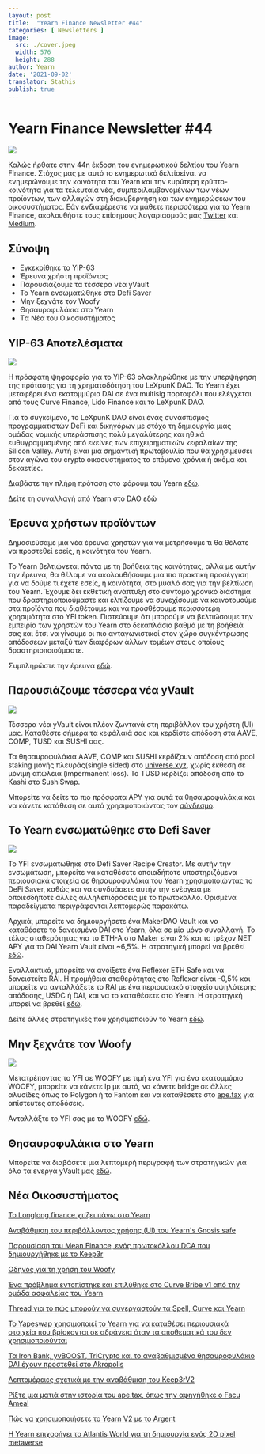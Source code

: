 ```yaml
---
layout: post
title:  "Yearn Finance Newsletter #44"
categories: [ Newsletters ]
image:
  src: ./cover.jpeg
  width: 576
  height: 288
author: Yearn
date: '2021-09-02'
translator: Stathis
publish: true
---
```


# Yearn Finance Newsletter #44

![](/_newsletters/Yearn-Finance-Newsletter-44/image1.png)

Καλώς ήρθατε στην 44η έκδοση του ενημερωτικού δελτίου του Yearn Finance. Στόχος μας με αυτό το ενημερωτικό δελτίοείναι να ενημερώνουμε την κοινότητα του Yearn και την ευρύτερη κρύπτο-κοινότητα για τα τελευταία νέα, συμπεριλαμβανομένων των νέων προϊόντων, των αλλαγών στη διακυβέρνηση και των ενημερώσεων του οικοσυστήματος. Εάν ενδιαφέρεστε να μάθετε περισσότερα για το Yearn Finance, ακολουθήστε τους επίσημους λογαριασμούς μας [Twitter](https://twitter.com/iearnfinance) και [Medium](https://medium.com/iearn).


## **Σύνοψη**

- Εγκεκρίθηκε το YIP-63
- Έρευνα χρήστη προϊόντος
- Παρουσιάζουμε τα τέσσερα νέα yVault
- Το Yearn ενσωματώθηκε στο Defi Saver
- Μην ξεχνάτε τον Woofy
- Θησαυροφυλάκια στο Yearn
- Tα Νέα του Οικοσυστήματος

## **YIP-63 Αποτελέσματα**

![](/_newsletters/Yearn-Finance-Newsletter-44/image2.png)

Η πρόσφατη ψηφοφορία για το YIP-63 ολοκληρώθηκε με την υπερψήφηση της πρότασης για τη χρηματοδότηση του LeXpunK DAO. Το Yearn έχει μεταφέρει ένα εκατομμύριο DAI σε ένα multisig πορτοφόλι που ελέγχεται από τους Curve Finance, Lido Finance και το LeXpunK DAO.

Για το συγκείμενο, το LeXpunK DAO είναι ένας συνασπισμός προγραμματιστών DeFi και δικηγόρων με στόχο τη δημιουργία μιας ομάδας νομικής υπεράσπισης πολύ μεγαλύτερης και ηθικά ευθυγραμμισμένης από εκείνες των επιχειρηματικών κεφαλαίων της Silicon Valley. Αυτή είναι μια σημαντική πρωτοβουλία που θα χρησιμεύσει στον αγώνα του crypto οικοσυστήματος τα επόμενα χρόνια ή ακόμα και δεκαετίες.

Διαβάστε την πλήρη πρόταση στο φόρουμ του Yearn [εδώ](https://gov.yearn.finance/t/yip-63-fund-builder-first-legal-activism-dao/11280).

Δείτε τη συναλλαγή από Yearn στο DAO [εδώ](https://etherscan.io/tx/0x0ec0fc55d6dc51b426a254bf2d6de138b1b9a1c3031f4ab3a7b39439fa004392)

## **Έρευνα χρήστων προϊόντων**

Δημοσιεύσαμε μια νέα έρευνα χρηστών για να μετρήσουμε τι θα θέλατε να προστεθεί εσείς, η κοινότητα του Yearn.

Το Yearn βελτιώνεται πάντα με τη βοήθεια της κοινότητας, αλλά με αυτήν την έρευνα, θα θέλαμε να ακολουθήσουμε μια πιο πρακτική προσέγγιση για να δούμε τι έχετε εσείς, η κοινότητα, στο μυαλό σας για την βελτίωση του Yearn. Έχουμε δει εκθετική ανάπτυξη στο σύντομο χρονικό διάστημα που δραστηριοποιούμαστε και ελπίζουμε να συνεχίσουμε να καινοτομούμε στα προϊόντα που διαθέτουμε και να προσθέσουμε περισσότερη χρησιμότητα στο YFI token. Πιστεύουμε ότι μπορούμε να βελτιώσουμε την εμπειρία των χρηστών του Yearn στο δεκαπλάσιο βαθμό με τη βοήθειά σας και έτσι να γίνουμε οι πιο ανταγωνιστικοί στον χώρο συγκέντρωσης απόδοσεων μεταξύ των διαφόρων άλλων τομέων στους οποίους δραστηριοποιούμαστε.

Συμπληρώστε την έρευνα [εδώ](https://yearnfinance.typeform.com/to/ojp3J8gn).

## **Παρουσιάζουμε τέσσερα νέα yVault**

![](/_newsletters/Yearn-Finance-Newsletter-44/image3.png)

Τέσσερα νέα yVault είναι πλέον ζωντανά στη περιβάλλον του χρήστη (UI) μας. Καταθέστε σήμερα τα κεφάλαιά σας και κερδίστε απόδοση στα AAVE, COMP, TUSD και SUSHI σας.

Τα θησαυροφυλάκια AAVE, COMP και SUSHI κερδίζουν απόδοση από pool staking μονής πλευράς(single sided) στο [universe.xyz](https://universe.xyz/polymorphs), χωρίς έκθεση σε μόνιμη απώλεια (impermanent loss). Το TUSD κερδίζει απόδοση από το Kashi στο SushiSwap.

Μπορείτε να δείτε τα πιο πρόσφατα APY για αυτά τα θησαυροφυλάκια και να κάνετε κατάθεση σε αυτά χρησιμοποιώντας τον [σύνδεσμο](https://yearn.finance/vaults).

## **Το Yearn ενσωματώθηκε στο Defi Saver**

![](/_newsletters/Yearn-Finance-Newsletter-44/image4.png)

Το YFI ενσωματωθηκε στο Defi Saver Recipe Creator. Με αυτήν την ενσωμάτωση, μπορείτε να καταθέσετε οποιαδήποτε υποστηριζόμενα περιουσιακά στοιχεία σε θησαυροφυλάκια του Yearn χρησιμοποιώντας το DeFi Saver, καθώς και να συνδυάσετε αυτήν την ενέργεια με οποιεσδήποτε άλλες αλληλεπιδράσεις με το πρωτοκόλλο. Ορισμένα παραδείγματα περιγράφονται λεπτομερώς παρακάτω.

Αρχικά, μπορείτε να δημιουργήσετε ένα MakerDAO Vault και να καταθέσετε το δανεισμένο DAI στο Yearn, όλα σε μία μόνο συναλλαγή. Το τέλος σταθερότητας για το ETH-A στο Maker είναι 2% και το τρέχον NET APY για το DAI Yearn Vault είναι ~6,5%. Η στρατηγική μπορεί να βρεθεί [εδώ](https://app.defisaver.com/recipes/create?recipe=V3JhcEV0aEFjdGlvbiwyMDtSZWZsZXhlck9wZW5TYWZlQWN0aW9uLEVUSC1BO1JlZmxleGVyU3VwcGx5QWN0aW9uLCQyLHJlY2lwZSxBbGwgYXZhaWxhYmxlO1JlZmxleGVyR2VuZXJhdGVBY3Rpb24sJDIsNjY2NixyZWNpcGU7U2VsbEFjdGlvbiwweDAzYWI0NTg2MzQ5MTBhYWQyMGVmNWYxYzhlZTk2ZjFkNmFjNTQ5MTkscmVjaXBlLDY2NjYsMHhBMGI4Njk5MWM2MjE4YjM2YzFkMTlENGEyZTlFYjBjRTM2MDZlQjQ4LHJlY2lwZSwxO1llYXJuU3VwcGx5QWN0aW9uLDB4QTBiODY5OTFjNjIxOGIzNmMxZDE5RDRhMmU5RWIwY0UzNjA2ZUI0OCxyZWNpcGUsQWxsIGF2YWlsYWJsZSx3YWxsZXQ%3D).

Εναλλακτικά, μπορείτε να ανοίξετε ένα Reflexer ETH Safe και να δανειστείτε RAI. Η προμήθεια σταθερότητας στο Reflexer είναι -0,5% και μπορείτε να ανταλλάξετε το RAI με ένα περιουσιακό στοιχείο υψηλότερης απόδοσης, USDC ή DAI, και να το καταθέσετε στο Yearn. Η στρατηγική μπορεί να βρεθεί [εδώ](https://app.defisaver.com/recipes/create?recipe=V3JhcEV0aEFjdGlvbiwyMDtSZWZsZXhlck9wZW5TYWZlQWN0aW9uLEVUSC1BO1JlZmxleGVyU3VwcGx5QWN0aW9uLCQyLHJlY2lwZSxBbGwgYXZhaWxhYmxlO1JlZmxleGVyR2VuZXJhdGVBY3Rpb24sJDIsNjY2NixyZWNpcGU7U2VsbEFjdGlvbiwweDAzYWI0NTg2MzQ5MTBhYWQyMGVmNWYxYzhlZTk2ZjFkNmFjNTQ5MTkscmVjaXBlLDY2NjYsMHhBMGI4Njk5MWM2MjE4YjM2YzFkMTlENGEyZTlFYjBjRTM2MDZlQjQ4LHJlY2lwZSwxO1llYXJuU3VwcGx5QWN0aW9uLDB4QTBiODY5OTFjNjIxOGIzNmMxZDE5RDRhMmU5RWIwY0UzNjA2ZUI0OCxyZWNpcGUsQWxsIGF2YWlsYWJsZSx3YWxsZXQ%3D).

Δείτε άλλες στρατηγικές που χρησιμοποιούν το Yearn [εδώ](https://app.defisaver.com/).

## **Μην ξεχνάτε τον Woofy**

![](/_newsletters/Yearn-Finance-Newsletter-44/image5.png)

Μετατρέποντας το YFI σε WOOFY με τιμή ένα YFI για ένα εκατομμύριο WOOFY, μπορείτε να κάνετε lp με αυτό, να κάνετε bridge σε άλλες αλυσίδες όπως το Polygon ή το Fantom και να καταθέσετε στο [ape.tax](https://ape.tax/) για απίστευτες αποδόσεις.

Ανταλλάξτε το YFI σας με το WOOFY [εδώ](https://woofy.finance/).

## **Θησαυροφυλάκια στο Yearn**

Μπορείτε να διαβάσετε μια λεπτομερή περιγραφή των στρατηγικών για όλα τα ενεργά yVault μας [εδώ](https://medium.com/yearn-state-of-the-vaults/the-vaults-at-yearn-9237905ffed3).

## **Νέα Οικοσυστήματος**
[Το Longlong finance χτίζει πάνω στο Yearn](https://twitter.com/longlongfinance/status/1424889905877069826)

[Αναβάθμιση του περιβάλλοντος χρήσης (UI) του Yearn's Gnosis safe](https://twitter.com/seanmacaonghais/status/1427229450773618695?s=21)

[Παρουσίαση του Mean Finance, ενός πρωτοκόλλου DCA που δημιουργήθηκε με το Keep3r](https://twitter.com/mean_fi/status/1422947694444785666?s=21)

[Οδηγός για τη χρήση του Woofy](https://twitter.com/cryptannews/status/1426489521911177217?s=21)

[Ένα πρόβλημα εντοπίστηκε και επιλύθηκε στο Curve Bribe v1 από την ομάδα ασφαλείας του Yearn](https://twitter.com/bantg/status/1426629982328180737?s=21)

[Thread για το πώς μπορούν να συνεργαστούν τα Spell, Curve και Yearn](https://twitter.com/danielesesta/status/1426547097415913476?s=21)

[Το Yapeswap χρησιμοποιεί το Yearn για να καταθέσει περιουσιακά στοιχεία που βρίσκονται σε αδράνεια όταν τα αποθεματικά του δεν χρησιμοποιούνται](https://twitter.com/yapeswap/status/1427270229839605761)

[Τα Iron Bank, yvBOOST, TriCrypto και το αναβαθμισμένο θησαυροφυλάκιο DAI έχουν προστεθεί στο Akropolis](https://twitter.com/akropolisio/status/1427258414229442563)

[Λεπτομέρειες σχετικά με την αναβάθμιση του Keep3rV2](https://twitter.com/AndreCronjeTech/status/1429021091218006023)

[Ρίξτε μια ματιά στην ιστορία του ape.tax, όπως την αφηγήθηκε ο Facu Ameal](https://twitter.com/fameal/status/1428382076064174080?s=20)

[Πώς να χρησιμοποιήσετε το Yearn V2 με το Argent](https://twitter.com/argentHQ/status/1431205382865760257)

[Η Yearn επιχορήγει το Atlantis World για τη δημιουργία ενός 2D pixel metaverse](https://twitter.com/iearnfinance/status/1432387438014435332)
